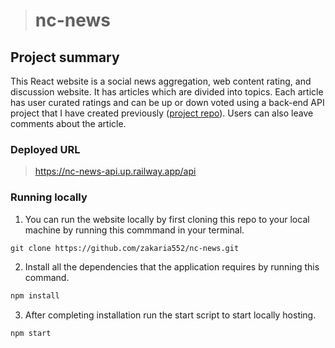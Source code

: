 ># nc-news
## Project summary

This React website is a social news aggregation, web content rating, and discussion website. It has articles which are divided into topics. Each article has user curated ratings and can be up or down voted using a back-end API project that I have created previously ([project repo](https://github.com/zakaria552/News-API)). Users can also leave comments about the article.

### Deployed URL
>https://nc-news-api.up.railway.app/api
### Running locally
1. You can run the website locally by first cloning this repo to your local machine by running this commmand in your terminal.
```txt
git clone https://github.com/zakaria552/nc-news.git
```
2. Install all the dependencies that the application requires by running this command.
```txt
npm install
```
3. After completing installation run the start script to start locally hosting.
```txt
npm start
```
